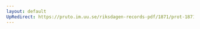 ```yaml
---
layout: default
UpRedirect: https://pruto.im.uu.se/riksdagen-records-pdf/1871/prot-1871--fk--424.pdf
---
```

